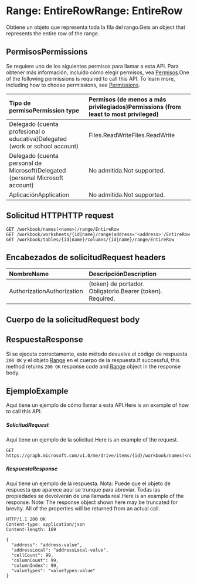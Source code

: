 # <a name="range-entirerow"></a><span data-ttu-id="50c0c-101">Range: EntireRow</span><span class="sxs-lookup"><span data-stu-id="50c0c-101">Range: EntireRow</span></span>

<span data-ttu-id="50c0c-102">Obtiene un objeto que representa toda la fila del rango.</span><span class="sxs-lookup"><span data-stu-id="50c0c-102">Gets an object that represents the entire row of the range.</span></span>
## <a name="permissions"></a><span data-ttu-id="50c0c-103">Permisos</span><span class="sxs-lookup"><span data-stu-id="50c0c-103">Permissions</span></span>
<span data-ttu-id="50c0c-p101">Se requiere uno de los siguientes permisos para llamar a esta API. Para obtener más información, incluido cómo elegir permisos, vea [Permisos](../../../concepts/permissions_reference.md).</span><span class="sxs-lookup"><span data-stu-id="50c0c-p101">One of the following permissions is required to call this API. To learn more, including how to choose permissions, see [Permissions](../../../concepts/permissions_reference.md).</span></span>

|<span data-ttu-id="50c0c-106">Tipo de permiso</span><span class="sxs-lookup"><span data-stu-id="50c0c-106">Permission type</span></span>      | <span data-ttu-id="50c0c-107">Permisos (de menos a más privilegiados)</span><span class="sxs-lookup"><span data-stu-id="50c0c-107">Permissions (from least to most privileged)</span></span>              |
|:--------------------|:---------------------------------------------------------|
|<span data-ttu-id="50c0c-108">Delegado (cuenta profesional o educativa)</span><span class="sxs-lookup"><span data-stu-id="50c0c-108">Delegated (work or school account)</span></span> | <span data-ttu-id="50c0c-109">Files.ReadWrite</span><span class="sxs-lookup"><span data-stu-id="50c0c-109">Files.ReadWrite</span></span>    |
|<span data-ttu-id="50c0c-110">Delegado (cuenta personal de Microsoft)</span><span class="sxs-lookup"><span data-stu-id="50c0c-110">Delegated (personal Microsoft account)</span></span> | <span data-ttu-id="50c0c-111">No admitida.</span><span class="sxs-lookup"><span data-stu-id="50c0c-111">Not supported.</span></span>    |
|<span data-ttu-id="50c0c-112">Aplicación</span><span class="sxs-lookup"><span data-stu-id="50c0c-112">Application</span></span> | <span data-ttu-id="50c0c-113">No admitida.</span><span class="sxs-lookup"><span data-stu-id="50c0c-113">Not supported.</span></span> |

## <a name="http-request"></a><span data-ttu-id="50c0c-114">Solicitud HTTP</span><span class="sxs-lookup"><span data-stu-id="50c0c-114">HTTP request</span></span>
<!-- { "blockType": "ignored" } -->
```http
GET /workbook/names(<name>)/range/EntireRow
GET /workbook/worksheets/{id|name}/range(address='<address>'/EntireRow
GET /workbook/tables/{id|name}/columns/{id|name}/range/EntireRow

```
## <a name="request-headers"></a><span data-ttu-id="50c0c-115">Encabezados de solicitud</span><span class="sxs-lookup"><span data-stu-id="50c0c-115">Request headers</span></span>
| <span data-ttu-id="50c0c-116">Nombre</span><span class="sxs-lookup"><span data-stu-id="50c0c-116">Name</span></span>       | <span data-ttu-id="50c0c-117">Descripción</span><span class="sxs-lookup"><span data-stu-id="50c0c-117">Description</span></span>|
|:---------------|:----------|
| <span data-ttu-id="50c0c-118">Authorization</span><span class="sxs-lookup"><span data-stu-id="50c0c-118">Authorization</span></span>  | <span data-ttu-id="50c0c-p102">{token} de portador. Obligatorio.</span><span class="sxs-lookup"><span data-stu-id="50c0c-p102">Bearer {token}. Required.</span></span> |

## <a name="request-body"></a><span data-ttu-id="50c0c-121">Cuerpo de la solicitud</span><span class="sxs-lookup"><span data-stu-id="50c0c-121">Request body</span></span>

## <a name="response"></a><span data-ttu-id="50c0c-122">Respuesta</span><span class="sxs-lookup"><span data-stu-id="50c0c-122">Response</span></span>

<span data-ttu-id="50c0c-123">Si se ejecuta correctamente, este método devuelve el código de respuesta `200 OK` y el objeto [Range](../resources/range.md) en el cuerpo de la respuesta.</span><span class="sxs-lookup"><span data-stu-id="50c0c-123">If successful, this method returns `200 OK` response code and [Range](../resources/range.md) object in the response body.</span></span>

## <a name="example"></a><span data-ttu-id="50c0c-124">Ejemplo</span><span class="sxs-lookup"><span data-stu-id="50c0c-124">Example</span></span>
<span data-ttu-id="50c0c-125">Aquí tiene un ejemplo de cómo llamar a esta API.</span><span class="sxs-lookup"><span data-stu-id="50c0c-125">Here is an example of how to call this API.</span></span>
##### <a name="request"></a><span data-ttu-id="50c0c-126">Solicitud</span><span class="sxs-lookup"><span data-stu-id="50c0c-126">Request</span></span>
<span data-ttu-id="50c0c-127">Aquí tiene un ejemplo de la solicitud.</span><span class="sxs-lookup"><span data-stu-id="50c0c-127">Here is an example of the request.</span></span>
<!-- {
  "blockType": "request",
  "name": "range_entirerow"
}-->
```http
GET https://graph.microsoft.com/v1.0/me/drive/items/{id}/workbook/names(<name>)/range/EntireRow
```

##### <a name="response"></a><span data-ttu-id="50c0c-128">Respuesta</span><span class="sxs-lookup"><span data-stu-id="50c0c-128">Response</span></span>
<span data-ttu-id="50c0c-p103">Aquí tiene un ejemplo de la respuesta. Nota: Puede que el objeto de respuesta que aparece aquí se trunque para abreviar. Todas las propiedades se devolverán de una llamada real.</span><span class="sxs-lookup"><span data-stu-id="50c0c-p103">Here is an example of the response. Note: The response object shown here may be truncated for brevity. All of the properties will be returned from an actual call.</span></span>
<!-- {
  "blockType": "response",
  "truncated": true,
  "@odata.type": "microsoft.graph.range"
} -->
```http
HTTP/1.1 200 OK
Content-type: application/json
Content-length: 169

{
  "address": "address-value",
  "addressLocal": "addressLocal-value",
  "cellCount": 99,
  "columnCount": 99,
  "columnIndex": 99,
  "valueTypes": "valueTypes-value"
}
```

<!-- uuid: 8fcb5dbc-d5aa-4681-8e31-b001d5168d79
2015-10-25 14:57:30 UTC -->
<!-- {
  "type": "#page.annotation",
  "description": "Range: EntireRow",
  "keywords": "",
  "section": "documentation",
  "tocPath": ""
}-->